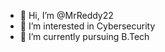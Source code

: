 - 👋 Hi, I’m @MrReddy22
- 👀 I’m interested in Cybersecurity
- 🌱 I’m currently pursuing B.Tech

<!---
MrReddy22/MrReddy22 is a ✨ special ✨ repository because its `README.md` (this file) appears on your GitHub profile.
You can click the Preview link to take a look at your changes.
--->
